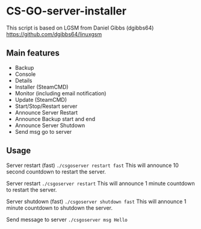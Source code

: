 # CS-GO-server-installer
This script is based on LGSM from Daniel Gibbs (dgibbs64) https://github.com/dgibbs64/linuxgsm

<h2>Main features</h2>
<ul>
	<li>Backup</li>
	<li>Console</li>
	<li>Details</li>
	<li>Installer (SteamCMD)</li>
	<li>Monitor (including email notification)</li>
	<li>Update (SteamCMD)</li>
	<li>Start/Stop/Restart server</li>
	<li>Announce Server Restart</li>
	<li>Announce Backup start and end</li>
  <li>Announce Server Shutdown</li>
  <li>Send msg go to server</li>
</ul>

<h2>Usage</h2>
Server restart (fast)
<code>./csgoserver restart fast</code>
This will announce 10 second countdown to restart the server.

Server restart
<code>./csgoserver restart</code>
This will announce 1 minute countdown to restart the server.

Server shutdown (fast)
<code>./csgoserver shutdown fast</code>
This will announce 1 minute countdown to shutdown the server.

Send message to server
<code>./csgoserver msg Hello</code>
